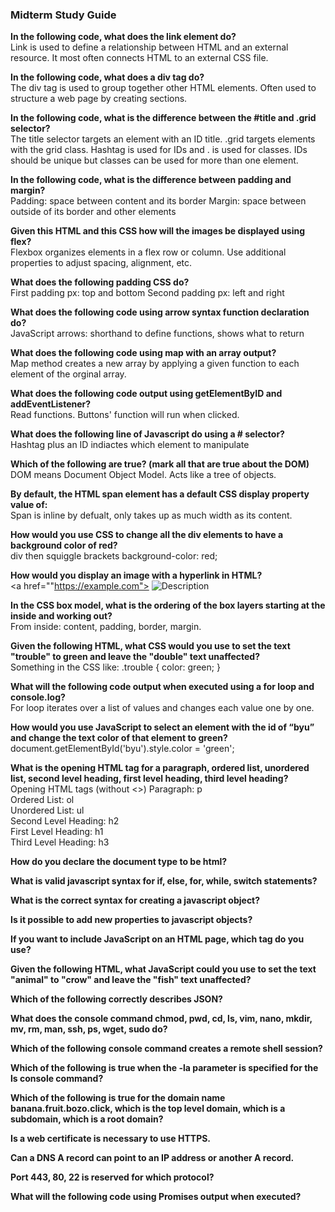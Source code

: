 <h3>Midterm Study Guide</h3>
<b>In the following code, what does the link element do? </b><br>
Link is used to define a relationship between HTML and an external resource. It most often connects HTML to an external CSS file.


<b>In the following code,  what does a div tag do?</b><br>
The div tag is used to group together other HTML elements. Often used to structure a web page by creating sections. 

    
<b>In the following code, what is the difference between the #title and .grid selector?</b><br>
The title selector targets an element with an ID title. .grid targets elements with the grid class. Hashtag is used for IDs and . is used for classes. IDs should be unique but classes can be used for more than one element. 

<b>In the following code, what is the difference between padding and margin?</b><br>
Padding: space between content and its border
Margin: space between outside of its border and other elements

<b>Given this HTML and this CSS how will the images be displayed using flex?</b><br>
Flexbox organizes elements in a flex row or column. Use additional properties to adjust spacing, alignment, etc. 

<b>What does the following padding CSS do?</b><br>
First padding px: top and bottom
Second padding px: left and right

<b>What does the following code using arrow syntax function declaration do?</b><br>
JavaScript arrows: shorthand to define functions, shows what to return

<b>What does the following code using map with an array output?</b><br>
Map method creates a new array by applying a given function to each element of the orginal array. 

<b>What does the following code output using getElementByID and addEventListener?</b><br>
Read functions. Buttons' function will run when clicked. 

<b>What does the following line of Javascript do using a # selector?</b><br>
Hashtag plus an ID indiactes which element to manipulate

<b>Which of the following are true? (mark all that are true about the DOM)</b><br>
DOM means Document Object Model. Acts like a tree of objects. 

<b>By default, the HTML span element has a default CSS display property value of: </b><br>
Span is inline by defualt, only takes up as much width as its content. 

<b>How would you use CSS to change all the div elements to have a background color of red?</b><br>
div then squiggle brackets background-color: red;

<b>How would you display an image with a hyperlink in HTML?</b><br>
<a href=""https://example.com">
  <img src="image.jpg" alt="Description">
</a>

<b>In the CSS box model, what is the ordering of the box layers starting at the inside and working out?</b><br>
From inside: content, padding, border, margin. 

<b>Given the following HTML, what CSS would you use to set the text "trouble" to green and leave the "double" text unaffected?</b><br>
Something in the CSS like: .trouble { color: green; }

<b>What will the following code output when executed using a for loop and console.log?</b><br>
For loop iterates over a list of values and changes each value one by one. 

<b>How would you use JavaScript to select an element with the id of “byu” and change the text color of that element to green?</b><br>
document.getElementById('byu').style.color = 'green';

<b>What is the opening HTML tag for a paragraph, ordered list, unordered list, second level heading, first level heading, third level heading?</b><br>
Opening HTML tags (without <>)
Paragraph: p<br>
Ordered List: ol<br>
Unordered List: ul<br>
Second Level Heading: h2<br>
First Level Heading: h1<br>
Third Level Heading: h3<br>

<b>How do you declare the document type to be html?</b>

<b>What is valid javascript syntax for if, else, for, while, switch statements?</b>

<b>What is the correct syntax for creating a javascript object?</b>

<b>Is it possible to add new properties to javascript objects?</b>

<b>If you want to include JavaScript on an HTML page, which tag do you use?</b>

<b>Given the following HTML, what JavaScript could you use to set the text "animal" to "crow" and leave the "fish" text unaffected?</b>

<b>Which of the following correctly describes JSON?</b>

<b>What does the console command chmod, pwd, cd, ls, vim, nano, mkdir, mv, rm, man, ssh, ps, wget, sudo  do?</b>

<b>Which of the following console command creates a remote shell session?</b>

<b>Which of the following is true when the -la parameter is specified for the ls console command?</b>

<b>Which of the following is true for the domain name banana.fruit.bozo.click, which is the top level domain, which is a subdomain, which is a root domain?</b>

<b>Is a web certificate is necessary to use HTTPS.</b>

<b>Can a DNS A record can point to an IP address or another A record.</b>

<b>Port 443, 80, 22 is reserved for which protocol?</b>

<b>What will the following code using Promises output when executed?</b>


